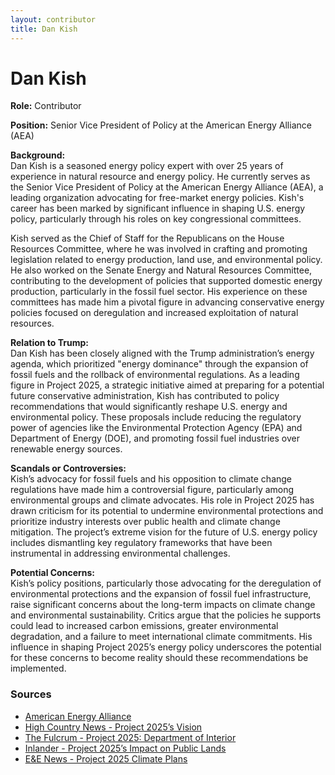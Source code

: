 ```yaml
---
layout: contributor
title: Dan Kish
---
```


# Dan Kish

**Role:** Contributor

**Position:** Senior Vice President of Policy at the American Energy Alliance (AEA)

**Background:**  
Dan Kish is a seasoned energy policy expert with over 25 years of experience in natural resource and energy policy. He currently serves as the Senior Vice President of Policy at the American Energy Alliance (AEA), a leading organization advocating for free-market energy policies. Kish's career has been marked by significant influence in shaping U.S. energy policy, particularly through his roles on key congressional committees.

Kish served as the Chief of Staff for the Republicans on the House Resources Committee, where he was involved in crafting and promoting legislation related to energy production, land use, and environmental policy. He also worked on the Senate Energy and Natural Resources Committee, contributing to the development of policies that supported domestic energy production, particularly in the fossil fuel sector. His experience on these committees has made him a pivotal figure in advancing conservative energy policies focused on deregulation and increased exploitation of natural resources.

**Relation to Trump:**  
Dan Kish has been closely aligned with the Trump administration’s energy agenda, which prioritized "energy dominance" through the expansion of fossil fuels and the rollback of environmental regulations. As a leading figure in Project 2025, a strategic initiative aimed at preparing for a potential future conservative administration, Kish has contributed to policy recommendations that would significantly reshape U.S. energy and environmental policy. These proposals include reducing the regulatory power of agencies like the Environmental Protection Agency (EPA) and Department of Energy (DOE), and promoting fossil fuel industries over renewable energy sources.

**Scandals or Controversies:**  
Kish’s advocacy for fossil fuels and his opposition to climate change regulations have made him a controversial figure, particularly among environmental groups and climate advocates. His role in Project 2025 has drawn criticism for its potential to undermine environmental protections and prioritize industry interests over public health and climate change mitigation. The project’s extreme vision for the future of U.S. energy policy includes dismantling key regulatory frameworks that have been instrumental in addressing environmental challenges.

**Potential Concerns:**  
Kish’s policy positions, particularly those advocating for the deregulation of environmental protections and the expansion of fossil fuel infrastructure, raise significant concerns about the long-term impacts on climate change and environmental sustainability. Critics argue that the policies he supports could lead to increased carbon emissions, greater environmental degradation, and a failure to meet international climate commitments. His influence in shaping Project 2025’s energy policy underscores the potential for these concerns to become reality should these recommendations be implemented.

### Sources
- [American Energy Alliance](https://www.americanenergyalliance.org/staff/dan-kish/)
- [High Country News - Project 2025’s Vision](https://www.hcn.org/articles/project-2025s-extreme-vision-for-the-west/)
- [The Fulcrum - Project 2025: Department of Interior](https://thefulcrum.us/project-2025-department-of-interior)
- [Inlander - Project 2025’s Impact on Public Lands](https://www.inlander.com/news/the-demolition-of-public-lands-along-with-protections-for-water-and-wildlife-are-all-part-of-the-project-2025-plan-28377220)
- [E&E News - Project 2025 Climate Plans](https://www.eenews.net/articles/conservatives-have-already-written-a-climate-plan-for-trumps-second-term/)
